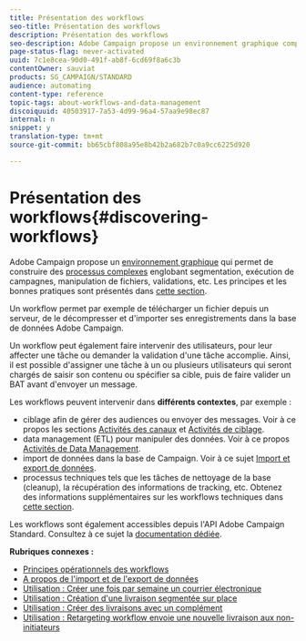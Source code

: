 ```yaml
---
title: Présentation des workflows
seo-title: Présentation des workflows
description: Présentation des workflows
seo-description: Adobe Campaign propose un environnement graphique complet qui permet de concevoir et automatiser des processus.
page-status-flag: never-activated
uuid: 7c1e8cea-90d0-491f-ab8f-6cd69f8a6c3b
contentOwner: sauviat
products: SG_CAMPAIGN/STANDARD
audience: automating
content-type: reference
topic-tags: about-workflows-and-data-management
discoiquuid: 40503917-7a53-4d99-96a4-57aa9e98ec87
internal: n
snippet: y
translation-type: tm+mt
source-git-commit: bb65cbf808a95e8b42b2a682b7c0a9cc6225d920

---
```



# Présentation des workflows{#discovering-workflows}

Adobe Campaign propose un [environnement graphique](../../automating/using/workflow-interface.md) qui permet de construire des [processus complexes](../../automating/using/workflow-operating-principles.md) englobant segmentation, exécution de campagnes, manipulation de fichiers, validations, etc. Les principes et les bonnes pratiques sont présentés dans [cette section](../../automating/using/building-a-workflow.md).

Un workflow permet par exemple de télécharger un fichier depuis un serveur, de le décompresser et d'importer ses enregistrements dans la base de données Adobe Campaign.

Un workflow peut également faire intervenir des utilisateurs, pour leur affecter une tâche ou demander la validation d'une tâche accomplie. Ainsi, il est possible d'assigner une tâche à un ou plusieurs utilisateurs qui seront chargés de saisir son contenu ou spécifier sa cible, puis de faire valider un BAT avant d'envoyer un message.

Les workflows peuvent intervenir dans **différents contextes**, par exemple :

* ciblage afin de gérer des audiences ou envoyer des messages. Voir à ce propos les sections [Activités des canaux](../../automating/using/about-channel-activities.md) et [Activités de ciblage](../../automating/using/about-targeting-activities.md).
* data management (ETL) pour manipuler des données. Voir à ce propos [Activités de Data Management](../../automating/using/about-data-management-activities.md).
* import de données dans la base de Campaign. Voir à ce sujet [Import et export de données](../../automating/using/about-data-import-and-export.md).
* processus techniques tels que les tâches de nettoyage de la base (cleanup), la récupération des informations de tracking, etc. Obtenez des informations supplémentaires sur les workflows techniques dans [cette section](../../administration/using/technical-workflows.md).

Les workflows sont également accessibles depuis l'API Adobe Campaign Standard. Consultez à ce sujet la [documentation dédiée](https://docs.campaign.adobe.com/doc/standard/en/api/ACS_API.html#managing-workflows).

**Rubriques connexes :**

* [Principes opérationnels des workflows](../../automating/using/workflow-operating-principles.md)
* [A propos de l'import et de l'export de données](../../automating/using/about-data-import-and-export.md)
* [Utilisation : Créer une fois par semaine un courrier électronique](../../automating/using/workflow-weekly-offer.md)
* [Utilisation : Création d'une livraison segmentée sur place](../../automating/using/workflow-segmentation-location.md)
* [Utilisation : Créer des livraisons avec un complément](../../automating/using/workflow-created-query-with-complement.md)
* [Utilisation : Retargeting workflow envoie une nouvelle livraison aux non-initiateurs](../../automating/using/workflow-cross-channel-retargeting.md)
